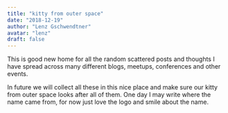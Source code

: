 ```yaml
---
title: "kitty from outer space"
date: "2018-12-19"
author: "Lenz Gschwendtner"
avatar: "lenz"
draft: false
---
```


This is good new home for all the random scattered posts and thoughts I have
spread across many different blogs, meetups, conferences and other events.

In future we will collect all these in this nice place and make sure our kitty
from outer space looks after all of them. One day I may write where the name
came from, for now just love the logo and smile about the name.
